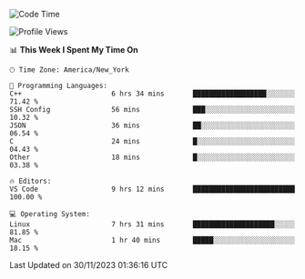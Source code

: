 <!--START_SECTION:waka-->
![Code Time](http://img.shields.io/badge/Code%20Time-632%20hrs%2053%20mins-blue)

![Profile Views](http://img.shields.io/badge/Profile%20Views-0-blue)

📊 **This Week I Spent My Time On** 

```text
🕑︎ Time Zone: America/New_York

💬 Programming Languages: 
C++                      6 hrs 34 mins       ██████████████████░░░░░░░   71.42 % 
SSH Config               56 mins             ███░░░░░░░░░░░░░░░░░░░░░░   10.32 % 
JSON                     36 mins             ██░░░░░░░░░░░░░░░░░░░░░░░   06.54 % 
C                        24 mins             █░░░░░░░░░░░░░░░░░░░░░░░░   04.43 % 
Other                    18 mins             █░░░░░░░░░░░░░░░░░░░░░░░░   03.38 % 

🔥 Editors: 
VS Code                  9 hrs 12 mins       █████████████████████████   100.00 % 

💻 Operating System: 
Linux                    7 hrs 31 mins       ████████████████████░░░░░   81.85 % 
Mac                      1 hr 40 mins        █████░░░░░░░░░░░░░░░░░░░░   18.15 % 
```


 Last Updated on 30/11/2023 01:36:16 UTC
<!--END_SECTION:waka-->

